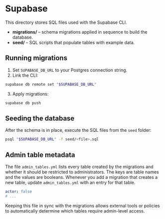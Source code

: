 # Supabase

This directory stores SQL files used with the Supabase CLI.

- **migrations/** – schema migrations applied in sequence to build the database.
- **seed/** – SQL scripts that populate tables with example data.

## Running migrations

1. Set `SUPABASE_DB_URL` to your Postgres connection string.
2. Link the CLI:

```bash
supabase db remote set "$SUPABASE_DB_URL"
```

3. Apply migrations:

```bash
supabase db push
```

## Seeding the database

After the schema is in place, execute the SQL files from the `seed` folder:

```bash
psql "$SUPABASE_DB_URL" -f seed/<file>.sql
```


## Admin table metadata

The file `admin_tables.yml` lists every table created by the migrations and whether it should be restricted to administrators. The keys are table names and the values are booleans. Whenever you add a migration that creates a new table, update `admin_tables.yml` with an entry for that table.

```yaml
actor: false
# ...
```

Keeping this file in sync with the migrations allows external tools or policies to automatically determine which tables require admin-level access.
